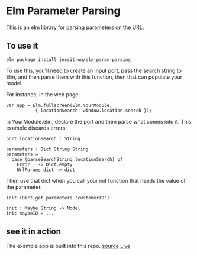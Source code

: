 # Elm Parameter Parsing

This is an elm library for parsing parameters on the URL.

## To use it

```elm package install jessitron/elm-param-parsing```

To use this, you'll need
to create an input port, pass the search string to Elm, and then parse
them with this function, then that can populate your model.

For instance, in the web page:

    var app = Elm.fullscreen(Elm.YourModule,
               { locationSearch: window.location.search });

in YourModule.elm, declare the port and then parse what comes into it. This example discards errors:

```
port locationSearch : String

parameters : Dict String String
parameters =
  case (parseSearchString locationSearch) of
    Error _ -> Dict.empty
    UrlParams dict -> dict
```

Then use that dict when you call your init function that needs the value
of the parameter.

```
init (Dict.get parameters "customerID")

init : Maybe String -> Model
init maybeID = ...
```

## see it in action

The example app is built into this repo.
[source](https://github.com/jessitron/elm-param-parsing/tree/ui)
[Live](http://jessitron.github.io/elm-param-parsing)

